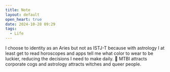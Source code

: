 ```yaml
---
title: Note
layout: default
open_heart: true
date: 2024-10-28 09:29
tags:
  - Life
---
```


I choose to identity as an Aries but not as ISTJ-T because with astrology I at least get to read horoscopes and apps tell me what color to wear to be luckier, reducing the decisions I need to make daily. 🔮 MTBI attracts corporate cogs and astrology attracts witches and queer people.
